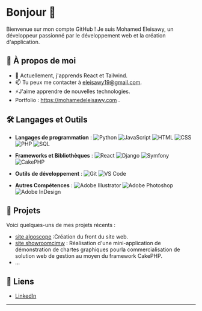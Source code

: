 # Bonjour 👋

Bienvenue sur mon compte GitHub ! Je suis Mohamed Eleisawy, un développeur passionné par le développement web et la création d'application.

## 🚀 À propos de moi

- 🌱 Actuellement, j'apprends React et Tailwind.
- 📫 Tu peux me contacter à eleisawy19@gmail.com.
- ⚡J'aime apprendre de nouvelles technologies.
- Portfolio : https://mohamedeleisawy.com .
## 🛠️ Langages et Outils

- **Langages de programmation** :
  ![Python](https://img.shields.io/badge/Python-3776AB?style=for-the-badge&logo=python&logoColor=white)
  ![JavaScript](https://img.shields.io/badge/JavaScript-F7DF1E?style=for-the-badge&logo=javascript&logoColor=black)
  ![HTML](https://img.shields.io/badge/HTML5-E34F26?style=for-the-badge&logo=html5&logoColor=white)
  ![CSS](https://img.shields.io/badge/CSS3-1572B6?style=for-the-badge&logo=css3&logoColor=white)
  ![PHP](https://img.shields.io/badge/PHP-777BB4?style=for-the-badge&logo=php&logoColor=white)
  ![SQL](https://img.shields.io/badge/SQL-4479A1?style=for-the-badge&logo=sql&logoColor=white)

- **Frameworks et Bibliothèques** :
  ![React](https://img.shields.io/badge/React-20232A?style=for-the-badge&logo=react&logoColor=61DAFB)
  ![Django](https://img.shields.io/badge/Django-092E20?style=for-the-badge&logo=django&logoColor=white)
  ![Symfony](https://img.shields.io/badge/Symfony-000000?style=for-the-badge&logo=symfony&logoColor=white)
  ![CakePHP](https://img.shields.io/badge/CakePHP-D33C43?style=for-the-badge&logo=cakephp&logoColor=white)

- **Outils de développement** :
  ![Git](https://img.shields.io/badge/Git-F05032?style=for-the-badge&logo=git&logoColor=white)
  ![VS Code](https://img.shields.io/badge/VS%20Code-007ACC?style=for-the-badge&logo=visual-studio-code&logoColor=white)


- **Autres Compétences** :
![Adobe Illustrator](https://img.shields.io/badge/Adobe%20Illustrator-FF9A00?style=for-the-badge&logo=adobe%20illustrator&logoColor=white)
  ![Adobe Photoshop](https://img.shields.io/badge/Adobe%20Photoshop-31A8FF?style=for-the-badge&logo=adobe%20photoshop&logoColor=white)
  ![Adobe InDesign](https://img.shields.io/badge/Adobe%20InDesign-FF3366?style=for-the-badge&logo=adobe%20indesign&logoColor=white)


## 📂 Projets

Voici quelques-uns de mes projets récents :

- [site algoscope](https://algoscope.fr/FR/) :Création du front du site web.
- [site showroomcimw](http://www.showroomcimw.fr/) : Réalisation d'une mini-application de
démonstration de chartes graphiques pourla commercialisation de solution web de gestion au moyen du framework CakePHP.
- ...

## 🔗 Liens

- [LinkedIn](https://www.linkedin.com/in/mohamed-eleisawy-1440b226b/)
---
